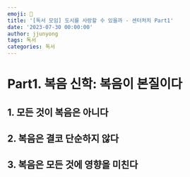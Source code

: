 ```yaml
---
emoji: 🧢
title: '[독서 모임] 도시를 사랑할 수 있을까 - 센터처치 Part1'
date: '2023-07-30 00:00:00'
author: jjunyong
tags: 독서
categories: 독서
---
```


# Part1. 복음 신학: 복음이 본질이다

## 1. 모든 것이 복음은 아니다

## 2. 복음은 결코 단순하지 않다

## 3. 복음은 모든 것에 영향을 미친다